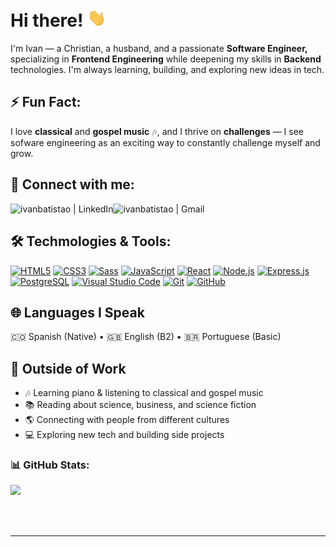 # Hi there! <img src="https://raw.githubusercontent.com/martindavid/martindavid/master/assets/wave.gif" width="30px">

I'm Ivan — a Christian, a husband, and a passionate **Software Engineer,** specializing in **Frontend Engineering** while deepening my skills in **Backend** technologies. I'm always learning, building, and exploring new ideas in tech.

## ⚡ **Fun Fact:**  
I love **classical** and **gospel music** 🎶, and I thrive on **challenges** — I see sofware engineering as an exciting way to constantly challenge myself and grow.


<!-- ## ✍️ Blog & Writing  
Apart from coding, I also maintain a blog — you can find my articles on:  
- 🌐 [ivanbatistao.com](https://ivanbatistao.com)  
- 📬 [Substack](https://your-substack-link.com)  
- 📝 [DEV.to](https://dev.to/yourusername) -->

##  🔗 Connect with me:

[<img align="left" alt="ivanbatistao | LinkedIn" src="https://img.shields.io/badge/LinkedIn-0077B5?style=for-the-badge&logo=linkedin&logoColor=white" />](https://www.linkedin.com/in/ivanbatistao/)
<!-- [<img align="left" alt="ivanbatistao | Twitter" src="https://img.shields.io/badge/Twitter-1DA1F2?style=for-the-badge&logo=twitter&logoColor=white" />](https://twitter.com/ivanbatistao) -->
[<img align="left" alt="ivanbatistao | Gmail" src="https://img.shields.io/badge/Gmail-D14836?style=for-the-badge&logo=gmail&logoColor=white" />](mailto:batistaochoaivan@gmail.com)
<!-- [<img align="left" alt="ivanbatistao | WhatsApp" src="https://img.shields.io/badge/WhatsApp-25D366?style=for-the-badge&logo=whatsapp&logoColor=white" />](https://api.whatsapp.com/send?phone=573012225765&text=Hi!%20I%27m%20%3Cyour%20name%3E%20%F0%9F%91%8B.%20I%27m%20writing%20to%20you%20because...) -->

<br />

## 🛠️ Techmologies & Tools:
<p align="left">
    <a href="#"><img alt="HTML5" src="https://img.shields.io/badge/HTML5-E34F26?style=for-the-badge&logo=html5&logoColor=white" /></a>
    <a href="#"><img alt="CSS3" src="https://img.shields.io/badge/CSS3-1572B6?style=for-the-badge&logo=css3&logoColor=white" /></a>
    <a href="#"><img alt="Sass" src="https://img.shields.io/badge/Sass-CC6699?style=for-the-badge&logo=sass&logoColor=white" /></a>
    <a href="#"><img alt="JavaScript" src="https://img.shields.io/badge/JavaScript-F7DF1E?style=for-the-badge&logo=javascript&logoColor=black" /></a>
    <a href="#"><img alt="React" src="https://img.shields.io/badge/React-20232A?style=for-the-badge&logo=react&logoColor=61DAFB" /></a>
   <!-- <a href="#"><img alt="Redux" src="https://img.shields.io/badge/Redux-593D88?style=for-the-badge&logo=redux&logoColor=white" /></a> -->
    <a href="#"><img alt="Node.js" src="https://img.shields.io/badge/Node.js-43853D?style=for-the-badge&logo=node.js&logoColor=white" /></a>
    <a href="#"><img alt="Express.js" src="https://img.shields.io/badge/Express.js-000000?style=for-the-badge&logo=express&logoColor=white" /></a>
    <a href="#"><img alt="PostgreSQL" src="https://img.shields.io/badge/PostgreSQL-316192?style=for-the-badge&logo=postgresql&logoColor=white" /></a>
    <a href="#"><img alt="Visual Studio Code" src="https://img.shields.io/badge/Visual_Studio_Code-0078D4?style=for-the-badge&logo=visual%20studio%20code&logoColor=white" /></a>
    <a href="#"><img alt="Git" src="https://img.shields.io/badge/Git-F05032?style=for-the-badge&logo=git&logoColor=white" /></a>
    <a href="#"><img alt="GitHub" src="https://img.shields.io/badge/GitHub-100000?style=for-the-badge&logo=github&logoColor=white" /></a>
   <!-- <a href="#"><img alt="GraphQL" src="https://img.shields.io/badge/GraphQl-E10098?style=for-the-badge&logo=graphql&logoColor=white" /></a> -->
</p>

## 🌐 Languages I Speak  
🇨🇴 Spanish (Native) • 🇬🇧 English (B2) • 🇧🇷 Portuguese (Basic)

## 🎯 Outside of Work  
- 🎶 Learning piano & listening to classical and gospel music  
- 📚 Reading about science, business, and science fiction  
- 🌎 Connecting with people from different cultures  
- 💻 Exploring new tech and building side projects

### 📊 GitHub Stats:
![](https://github-readme-stats.vercel.app/api?username=ivanbatistao&show_icons=true&theme=algolia&count_private=trueg)

<br />
<br />

---
